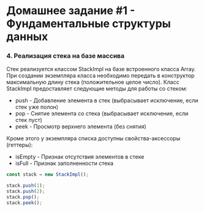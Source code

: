 # Домашнее задание #1 - Фундаментальные структуры данных

### 4. Реализация стека на базе массива

Стек реализуется классом StackImpl на базе встроенного класса Array. При создании экземпляра класса необходимо передать в конструктор максимальную длину стека (положительное целое число).
Класс StackImpl предоставляет следующие методы для работы со стеком:

- push - Добавление элемента в стек (выбрасывает исключение, если стек уже полон)
- pop - Снятие элемента со стека (выбрасывает исключение, если стек пуст)
- peek - Просмотр верхнего элемента (без снятия)

Кроме этого у экземпляра списка доступны свойства-аксессоры (геттеры):

- isEmpty - Признак отсутствия элементов в стеке
- isFull - Признак заполненности стека

```js
const stack = new StackImpl();

stack.push(1);
stack.push(2);
stack.pop();
stack.peek();
```
